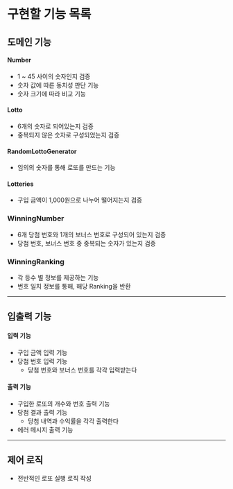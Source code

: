 # 구현할 기능 목록

## 도메인 기능

#### Number

- 1 ~ 45 사이의 숫자인지 검증
- 숫자 값에 따른 동치성 판단 기능
- 숫자 크기에 따라 비교 기능

#### Lotto

- 6개의 숫자로 되어있는지 검증
- 중복되지 않은 숫자로 구성되었는지 검증

#### RandomLottoGenerator

- 임의의 숫자를 통해 로또를 만드는 기능

#### Lotteries

- 구입 금액이 1,000원으로 나누어 떨어지는지 검증

### WinningNumber

- 6개 당첨 번호와 1개의 보너스 번호로 구성되어 있는지 검증
- 당첨 번호, 보너스 번호 중 중복되는 숫자가 있는지 검증

### WinningRanking

- 각 등수 별 정보를 제공하는 기능
- 번호 일치 정보를 통해, 해당 Ranking을 반환

---

## 입출력 기능

#### 입력 기능

- 구입 금액 입력 기능
- 당첨 번호 입력 기능
  - 당첨 번호와 보너스 번호를 각각 입력받는다

#### 출력 기능

- 구입한 로또의 개수와 번호 출력 기능
- 당첨 결과 출력 기능
  - 당첨 내역과 수익률을 각각 출력한다
- 에러 메시지 출력 기능

---

## 제어 로직

- 전반적인 로또 실행 로직 작성

